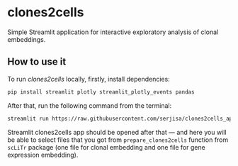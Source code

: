 # clones2cells

Simple Streamlit application for interactive exploratory analysis of clonal embeddings.

## How to use it

To run *clones2cells* locally, firstly, install dependencies:

```bash
pip install streamlit plotly streamlit_plotly_events pandas
```

After that, run the following command from the terminal:

```bash
streamlit run https://raw.githubusercontent.com/serjisa/clones2cells_app/main/clones2cells_viewer.py
```

Streamlit clones2cells app should be opened after that — and here you will be able to select files that you got from `prepare_clones2cells` function from `scLiTr` package (one file for clonal embedding and one file for gene expression embedding).
